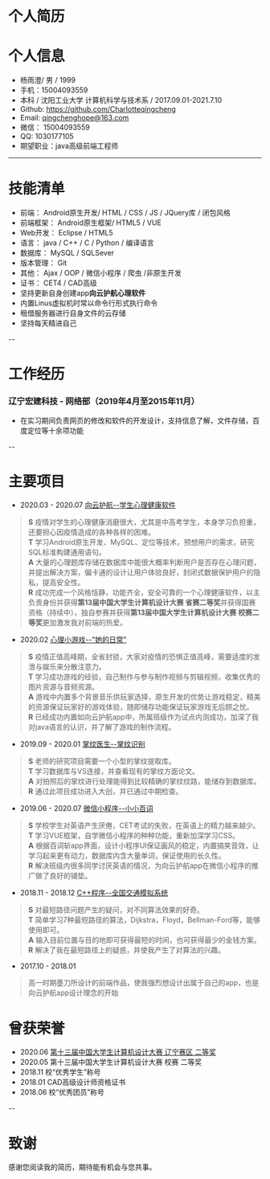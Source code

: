 # 个人简历

# 个人信息
* 杨雨澄/ 男 / 1999
* 手机：15004093559
* 本科 / 沈阳工业大学 计算机科学与技术系 / 2017.09.01-2021.7.10 
* Github: <https://github.com/Charlotteqingcheng>
* Email: <qingchenghope@163.com>
* 微信： 15004093559
* QQ: 1030177105
* 期望职业：java高级前端工程师

---

# 技能清单
* 前端： Android原生开发/ HTML / CSS / JS / JQuery库 / 闭包风格
* 前端框架： Android原生框架/ HTML5 / VUE
* Web开发： Eclipse / HTML5
* 语言： java / C++ / C / Python / 编译语言
* 数据库： MySQL / SQLSever
* 版本管理： Git
* 其他： Ajax / OOP / 微信小程序 / 爬虫 /非原生开发
* 证书： CET4 / CAD高级
* 坚持更新自身创建app**向云护航心理软件**
* 内置Linus虚拟机时常以命令行形式执行命令
* 租借服务器进行自身文件的云存储
* 坚持每天精进自己

--

# 工作经历
### 辽宁宏建科技 - 网络部（2019年4月至2015年11月）
* 在实习期间负责网页的修改和软件的开发设计，支持信息了解，文件存储，百度定位等十余项功能

--

# 主要项目
* 2020.03 - 2020.07 [向云护航--学生心理健康软件](https://github.com/Charlotteqingcheng)
> **S** 疫情对学生的心理健康消磨很大，尤其是中高考学生，本身学习负担重，还要担心因疫情造成的各种各样的困难。  
> **T** 学习Android原生开发、MySQL、定位等技术，预想用户的需求，研究SQL标准构建通用语句。  
> **A** 大量的心理题库存储在数据库中能很大概率判断用户是否存在心理问题，并提出解决方案，偏卡通的设计让用户体验良好，封闭式数据保护用户的隐私，提高安全性。  
> **R** 成功完成一个风格恬静，功能齐全，安全可靠的一个心理健康软件，以主负责身份并获得**第13届中国大学生计算机设计大赛 省赛二等奖**并获得国赛资格（持续中），独自参赛并获得**第13届中国大学生计算机设计大赛 校赛二等奖**更加激发我对前端的热爱。  

* 2020.02 [心理小游戏--"她的日常"](https://github.com/Charlotteqingcheng)
> **S** 疫情正值高峰期，全省封锁，大家对疫情的恐惧正值高峰，需要适度的发泄与娱乐来分散注意力。  
> **T** 学习成功游戏的经验，自己制作与参与制作视频与剪辑视频，收集优秀的图片资源与音频资源。  
> **A** 游戏中内置多个背景音乐供玩家选择，原生开发的优势让游戏稳定，精美的资源保证玩家好的游戏体验，随即储存功能保证玩家游戏无后顾之忧。  
> **R** 已经成功内置如向云护航app中，所属班级作为试点内测成功，加深了我对java语言的认识，并了解了游戏的制作流程。

* 2019.09 - 2020.01 [掌纹医生--掌纹识别](https://github.com/Charlotteqingcheng)
> **S** 老师的研究项目需要一个小型的掌纹提取库。  
> **T** 学习数据库与VS连接，并查看现有的掌纹方面论文。  
> **A** 对拍照后的掌纹进行处理能得到比较精确的掌纹纹路，能储存到数据库。  
> **R** 通过此项目成功进入大创，并已通过中期检查。

* 2019.06 - 2020.07 [微信小程序--小小百词](https://github.com/Charlotteqingcheng)
> **S** 学校学生对英语产生厌倦，CET考试的失败，在英语上的精力越来越少。  
> **T** 学习VUE框架，自学微信小程序的种种功能，重新加深学习CSS。  
> **A** 根据百词斩app界面，设计小程序UI保证画风的稳定，内置搞笑音效，让学习起来更有动力，数据库内含大量单词，保证使用的长久性。  
> **R** 解决班级内很多同学讨厌英语的情况，为向云护航app在微信小程序的推广做了良好的铺垫。

* 2018.11 - 2018.12 [C++程序--全国交通模拟系统](https://github.com/Charlotteqingcheng)
> **S** 对最短路径问题产生的疑问，对不同算法效果的好奇。  
> **T** 简单学习7种最短路径的算法，Dijkstra，Floyd，Bellman-Ford等，能够使用即可。  
> **A** 输入目前位置与目的地即可获得最短的时间，也可获得最少的金钱方案。  
> **R** 解决了我在最短路径上的疑惑，并使我产生了对算法的兴趣。

* 2017.10 - 2018.01
> 高一时期墨刀所设计的前端作品，使我强烈想设计出属于自己的app，也是向云护航app设计理念的开始

# 曾获荣誉
* 2020.06 [第十三届中国大学生计算机设计大赛 辽宁赛区 二等奖](https://github.com/Charlotteqingcheng)
* 2020.05 第十三届中国大学生计算机设计大赛 校赛 二等奖
* 2018.11 校“优秀学生”称号
* 2018.01 CAD高级设计师资格证书
* 2018.06 校“优秀团员”称号

--

# 致谢
 感谢您阅读我的简历，期待能有机会与您共事。
